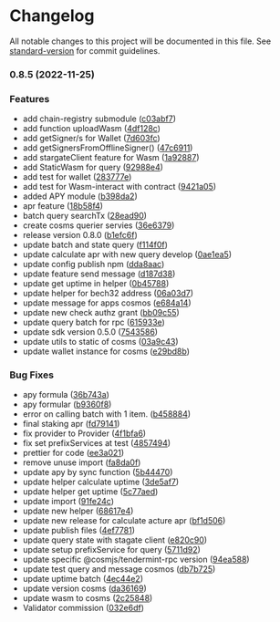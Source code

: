 # Changelog

All notable changes to this project will be documented in this file. See [standard-version](https://github.com/conventional-changelog/standard-version) for commit guidelines.

### 0.8.5 (2022-11-25)


### Features

* add chain-registry submodule ([c03abf7](https://github.com/vchain-zone/cosms/commit/c03abf725d8532925fb72fb67b774a3adc2802eb))
* add function uploadWasm ([4df128c](https://github.com/vchain-zone/cosms/commit/4df128cfd481d81a27aeb64164a338be779dd6ad))
* add getSigner/s for Wallet ([7d603fc](https://github.com/vchain-zone/cosms/commit/7d603fc3d35df95288b7bd424c84b6637617cb55))
* add getSignersFromOfflineSigner() ([47c6911](https://github.com/vchain-zone/cosms/commit/47c6911da14689297fd34b3c0d6774604ab2cd04))
* add stargateClient feature for Wasm ([1a92887](https://github.com/vchain-zone/cosms/commit/1a928879bc239ab8933be2e86e123d9ac57dfcd3))
* add StaticWasm for query ([92988e4](https://github.com/vchain-zone/cosms/commit/92988e479c23269c2212b90ab8df28fc6ac01572))
* add test for wallet ([283777e](https://github.com/vchain-zone/cosms/commit/283777edd30b44a4e5db8522a68e4c11b9a4278a))
* add test for Wasm-interact with contract ([9421a05](https://github.com/vchain-zone/cosms/commit/9421a05188f88a3e0d80af70703ffde9616154d6))
* added APY module ([b398da2](https://github.com/vchain-zone/cosms/commit/b398da23eab5c319c891149933add16392038b5a))
* apr feature ([18b58f4](https://github.com/vchain-zone/cosms/commit/18b58f4ed695f311b086917cc39bbd3d9d95f600))
* batch query searchTx ([28ead90](https://github.com/vchain-zone/cosms/commit/28ead90c468cbe2b3e258b16b7090fdafe9d8d43))
* create cosms querier servies ([36e6379](https://github.com/vchain-zone/cosms/commit/36e6379365b64f5d4b1b2c61604ef383c2181939))
* release version 0.8.0 ([b1efc6f](https://github.com/vchain-zone/cosms/commit/b1efc6f596e03a327488a911502deff244ca2d8b))
* update batch and state query ([f114f0f](https://github.com/vchain-zone/cosms/commit/f114f0f086034c8e0fe004edb85662d4b76b2053))
* update calculate apr with new query develop ([0ae1ea5](https://github.com/vchain-zone/cosms/commit/0ae1ea513b748022080901e3fb0c25aeaabd5551))
* update config publish npm ([dda8aac](https://github.com/vchain-zone/cosms/commit/dda8aacff45e41ac9efc1b78a69d0655883f4a79))
* update feature send message ([d187d38](https://github.com/vchain-zone/cosms/commit/d187d3832243bb9411b26b29e79fbcebb8cb36a5))
* update get uptime in helper ([0b45788](https://github.com/vchain-zone/cosms/commit/0b45788384c00a9e23a8a886ebf4f01e43991612))
* update helper for bech32 address ([06a03d7](https://github.com/vchain-zone/cosms/commit/06a03d74d939b9e767092261b1b668b2e08c01ad))
* update message for apps cosmos ([e684a14](https://github.com/vchain-zone/cosms/commit/e684a14fb3366bee7e068604b6318855d3bf2ab1))
* update new check authz grant ([bb09c55](https://github.com/vchain-zone/cosms/commit/bb09c556eb43cb1060304d3c73eb5219c329c89b))
* update query batch for rpc ([615933e](https://github.com/vchain-zone/cosms/commit/615933ebd347d4ff092588385450df086ba4e4a4))
* update sdk version 0.5.0 ([7543586](https://github.com/vchain-zone/cosms/commit/754358635724001571947e0389274378baf53290))
* update utils to static of cosms ([03a9c43](https://github.com/vchain-zone/cosms/commit/03a9c4339bc76bd8c6b261ceead786d11762bd41))
* update wallet instance for cosms ([e29bd8b](https://github.com/vchain-zone/cosms/commit/e29bd8b6a9b062e733026b03c8a09d5e5c72775e))


### Bug Fixes

* apy formula ([36b743a](https://github.com/vchain-zone/cosms/commit/36b743accb7394bfc82d1521bced7ebabc45517b))
* apy formular ([b9360f8](https://github.com/vchain-zone/cosms/commit/b9360f8436ed45ee19265f66977405c537b067d8))
* error on calling batch with 1 item. ([b458884](https://github.com/vchain-zone/cosms/commit/b458884a8fe33faa698ceffb6b6a0c890988798c))
* final staking apr ([fd79141](https://github.com/vchain-zone/cosms/commit/fd79141dcee3974b7c574dd603e922a53aa368f6))
* fix provider to Provider ([4f1bfa6](https://github.com/vchain-zone/cosms/commit/4f1bfa6ef181797e4b356f76d8a96abd992b4a2c))
* fix set prefixServices at test ([4857494](https://github.com/vchain-zone/cosms/commit/485749470d1d329ba2c696af3815e673e494630b))
* prettier for code ([ee3a021](https://github.com/vchain-zone/cosms/commit/ee3a021972012f76def0eb4924425e2ff7ec4347))
* remove unuse import ([fa8da0f](https://github.com/vchain-zone/cosms/commit/fa8da0fcdc99b1b57a55a43c2189d36f5e00a371))
* update apy by sync function ([5b44470](https://github.com/vchain-zone/cosms/commit/5b44470d24d5ee2c915833f0514a55b44fb30bad))
* update helper calculate uptime ([3de5af7](https://github.com/vchain-zone/cosms/commit/3de5af7171df4806639d8da77aa85c0a1c2811fc))
* update helper get uptime ([5c77aed](https://github.com/vchain-zone/cosms/commit/5c77aed961ffdd51c46d5488a2e51c7543d728ba))
* update import ([91fe24c](https://github.com/vchain-zone/cosms/commit/91fe24cdea53714ed5825c8c07ee9a07b632e0a2))
* update new helper ([68617e4](https://github.com/vchain-zone/cosms/commit/68617e4bbed2be976ea7f2a84843683d70d92b45))
* update new release for calculate acture apr ([bf1d506](https://github.com/vchain-zone/cosms/commit/bf1d506cd555a8e513b86444bc518544043dc042))
* update publish files ([4ef7781](https://github.com/vchain-zone/cosms/commit/4ef7781ee2b91fbfafdeba0e52de69b0c1b982b6))
* update query state with stagate client ([e820c90](https://github.com/vchain-zone/cosms/commit/e820c90a03b45aeda658d53b335b8c2258dcda8d))
* update setup prefixService for query ([5711d92](https://github.com/vchain-zone/cosms/commit/5711d920b9225375e85f4f710838cc0374fa6940))
* update specific @cosmjs/tendermint-rpc version ([94ea588](https://github.com/vchain-zone/cosms/commit/94ea58886999fc0887f6092b6ecb9253eb5b0868))
* update test query and message cosmos ([db7b725](https://github.com/vchain-zone/cosms/commit/db7b725713beaab5326d4a8c3c400b7e8c81124f))
* update uptime batch ([4ec44e2](https://github.com/vchain-zone/cosms/commit/4ec44e2fd42a500e67e33908e565a741063ca9a9))
* update version cosms ([da36169](https://github.com/vchain-zone/cosms/commit/da36169c0364961e31adf58a2a12e342ffa6e365))
* update wasm to cosms ([2c25848](https://github.com/vchain-zone/cosms/commit/2c258486df09c95abe75687ed6dea5b8acfe6017))
* Validator commission ([032e6df](https://github.com/vchain-zone/cosms/commit/032e6dfec1631be270bf1ee7d219ea9e4672a82b))

